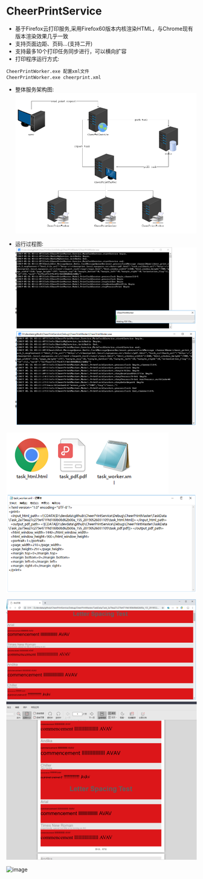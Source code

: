 # CheerPrintService
- 基于Firefox云打印服务,采用Firefox60版本内核渲染HTML，与Chrome现有版本渲染效果几乎一致
- 支持页面边距、页码...(支持二开)
- 支持最多10个打印任务同步进行，可以横向扩容
- 打印程序运行方式:
```
CheerPrintWorker.exe 配置xml文件
CheerPrintWorker.exe cheerprint.xml
```
- 整体服务架构图:
![image](https://github.com/chwjbn/CheerPrintService/blob/master/arc.png)

- 运行过程图:
![image](https://github.com/chwjbn/CheerPrintService/blob/master/Exp/10.png)
![image](https://github.com/chwjbn/CheerPrintService/blob/master/Exp/11.png)

![image](https://github.com/chwjbn/CheerPrintService/blob/master/Exp/30.png)
![image](https://github.com/chwjbn/CheerPrintService/blob/master/Exp/31.png)

![image](https://github.com/chwjbn/CheerPrintService/blob/master/Exp/40.png)
![image](https://github.com/chwjbn/CheerPrintService/blob/master/Exp/41.png)

![image](https://raw.githubusercontent.com/chwjbn/cheerwaf/master/Doc/zan.jpg)
